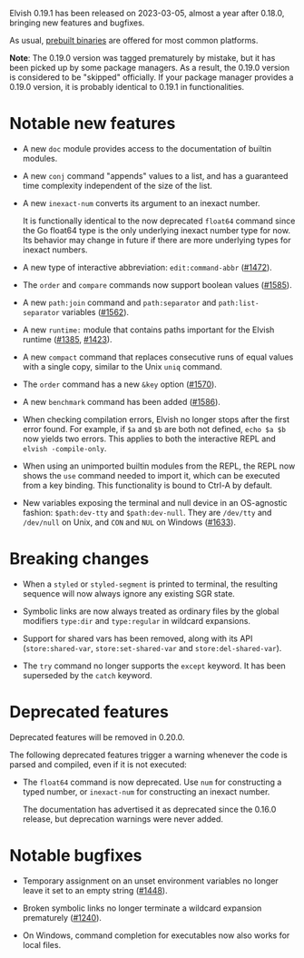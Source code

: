 Elvish 0.19.1 has been released on 2023-03-05, almost a year after 0.18.0,
bringing new features and bugfixes.

As usual, [prebuilt binaries](https://elv.sh/get) are offered for most common
platforms.

**Note**: The 0.19.0 version was tagged prematurely by mistake, but it has been
picked up by some package managers. As a result, the 0.19.0 version is
considered to be "skipped" officially. If your package manager provides a 0.19.0
version, it is probably identical to 0.19.1 in functionalities.

# Notable new features

-   A new `doc` module provides access to the documentation of builtin modules.

-   A new `conj` command "appends" values to a list, and has a guaranteed time
    complexity independent of the size of the list.

-   A new `inexact-num` converts its argument to an inexact number.

    It is functionally identical to the now deprecated `float64` command since
    the Go float64 type is the only underlying inexact number type for now. Its
    behavior may change in future if there are more underlying types for inexact
    numbers.

-   A new type of interactive abbreviation: `edit:command-abbr`
    ([#1472](https://b.elv.sh/1472)).

-   The `order` and `compare` commands now support boolean values
    ([#1585](https://b.elv.sh/1585)).

-   A new `path:join` command and `path:separator` and `path:list-separator`
    variables ([#1562](https://b.elv.sh/1562)).

-   A new `runtime:` module that contains paths important for the Elvish runtime
    ([#1385](https://b.elv.sh/1385), [#1423](https://b.elv.sh/1423)).

-   A new `compact` command that replaces consecutive runs of equal values with
    a single copy, similar to the Unix `uniq` command.

-   The `order` command has a new `&key` option
    ([#1570](https://b.elv.sh/1570)).

-   A new `benchmark` command has been added ([#1586](https://b.elv.sh/1586)).

-   When checking compilation errors, Elvish no longer stops after the first
    error found. For example, if `$a` and `$b` are both not defined,
    `echo $a $b` now yields two errors. This applies to both the interactive
    REPL and `elvish -compile-only`.

-   When using an unimported builtin modules from the REPL, the REPL now shows
    the `use` command needed to import it, which can be executed from a key
    binding. This functionality is bound to Ctrl-A by default.

-   New variables exposing the terminal and null device in an OS-agnostic
    fashion: `$path:dev-tty` and `$path:dev-null`. They are `/dev/tty` and
    `/dev/null` on Unix, and `CON` and `NUL` on Windows
    ([#1633](https://b.elv.sh/1633)).

# Breaking changes

-   When a `styled` or `styled-segment` is printed to terminal, the resulting
    sequence will now always ignore any existing SGR state.

-   Symbolic links are now always treated as ordinary files by the global
    modifiers `type:dir` and `type:regular` in wildcard expansions.

-   Support for shared vars has been removed, along with its API
    (`store:shared-var`, `store:set-shared-var` and `store:del-shared-var`).

-   The `try` command no longer supports the `except` keyword. It has been
    superseded by the `catch` keyword.

# Deprecated features

Deprecated features will be removed in 0.20.0.

The following deprecated features trigger a warning whenever the code is parsed
and compiled, even if it is not executed:

-   The `float64` command is now deprecated. Use `num` for constructing a typed
    number, or `inexact-num` for constructing an inexact number.

    The documentation has advertised it as deprecated since the 0.16.0 release,
    but deprecation warnings were never added.

# Notable bugfixes

-   Temporary assignment on an unset environment variables no longer leave it
    set to an empty string ([#1448](https://b.elv.sh/1448)).

-   Broken symbolic links no longer terminate a wildcard expansion prematurely
    ([#1240](https://b.elv.sh/1240)).

-   On Windows, command completion for executables now also works for local
    files.
